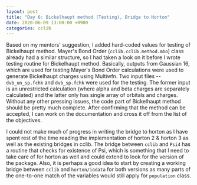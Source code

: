 ```yaml
---
layout: post
title: "Day 6: Bickelhaupt method (Testing), Bridge to Horton"
date: 2020-06-09 13:00:00 +0900
categories: cclib
---
```


Based on my mentors' suggestion, I added hard-coded values for testing of Bickelhaupt method. Mayer's Bond Order (`cclib.cclib.method.mbo`) class already had a similar structure, so I had taken a look on it before I wrote testing routine for Bickelhaupt method. Basically, outputs from Gaussian 16, which are used for testing Mayer's Bond Order calculations were used to generate Bickelhaupt charges using Multiwfn. Two input files -- `dvb_un_sp.fchk` and `dvb_sp.fchk` were used for the testing. The former input is an unrestricted calculation (where alpha and beta charges are separately calculated) and the latter only has single array of orbitals and charges. Without any other pressing issues, the code part of Bickelhaupt method should be pretty much complete. After confirming that the method can be accepted, I can work on the documentation and cross it off from the list of the objectives.

I could not make much of progress in writing the bridge to horton as I have spent rest of the time reading the implementation of horton 2 & horton 3 as well as the existing bridges in cclib. The bridge between `cclib` and `Psi4` has a routine that checks for existence of Psi, which is something that I need to take care of for horton as well and could extend to look for the version of the package. Also, it is perhaps a good idea to start by creating a working bridge between `cclib` and `horton/iodata` for both versions as many parts of the one-to-one match of the variables would still apply for `population` class.


